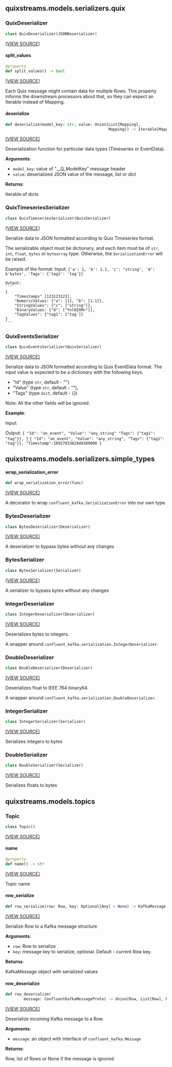 <a id="quixstreams.models.serializers.quix"></a>

## quixstreams.models.serializers.quix

<a id="quixstreams.models.serializers.quix.QuixDeserializer"></a>

### QuixDeserializer

```python
class QuixDeserializer(JSONDeserializer)
```

[[VIEW SOURCE]](https://github.com/quixio/quix-streams/blob/8d2a3ed9581929ed2d75e40a48d48ae0b87ca920/quixstreams/models/serializers/quix.py#L70)

<a id="quixstreams.models.serializers.quix.QuixDeserializer.split_values"></a>

#### split\_values

```python
@property
def split_values() -> bool
```

[[VIEW SOURCE]](https://github.com/quixio/quix-streams/blob/8d2a3ed9581929ed2d75e40a48d48ae0b87ca920/quixstreams/models/serializers/quix.py#L93)

Each Quix message might contain data for multiple Rows.
This property informs the downstream processors about that, so they can
expect an Iterable instead of Mapping.

<a id="quixstreams.models.serializers.quix.QuixDeserializer.deserialize"></a>

#### deserialize

```python
def deserialize(model_key: str, value: Union[List[Mapping],
                                             Mapping]) -> Iterable[Mapping]
```

[[VIEW SOURCE]](https://github.com/quixio/quix-streams/blob/8d2a3ed9581929ed2d75e40a48d48ae0b87ca920/quixstreams/models/serializers/quix.py#L146)

Deserialization function for particular data types (Timeseries or EventData).

**Arguments**:

- `model_key`: value of "__Q_ModelKey" message header
- `value`: deserialized JSON value of the message, list or dict

**Returns**:

Iterable of dicts

<a id="quixstreams.models.serializers.quix.QuixTimeseriesSerializer"></a>

### QuixTimeseriesSerializer

```python
class QuixTimeseriesSerializer(QuixSerializer)
```

[[VIEW SOURCE]](https://github.com/quixio/quix-streams/blob/8d2a3ed9581929ed2d75e40a48d48ae0b87ca920/quixstreams/models/serializers/quix.py#L311)

Serialize data to JSON formatted according to Quix Timeseries format.

The serializable object must be dictionary, and each item must be of `str`, `int`,
`float`, `bytes` or `bytearray` type.
Otherwise, the `SerializationError` will be raised.

Example of the format:
    Input:
    ```
        {'a': 1, 'b': 1.1, 'c': "string", 'd': b'bytes', 'Tags': {'tag1': 'tag'}}
    ```

    Output:
    ```
    {
        "Timestamps" [123123123],
        "NumericValues: {"a": [1], "b": [1.1]},
        "StringValues": {"c": ["string"]},
        "BinaryValues: {"d": ["Ynl0ZXM="]},
        "TagValues": {"tag1": ["tag']}
    }
    ```

<a id="quixstreams.models.serializers.quix.QuixEventsSerializer"></a>

### QuixEventsSerializer

```python
class QuixEventsSerializer(QuixSerializer)
```

[[VIEW SOURCE]](https://github.com/quixio/quix-streams/blob/8d2a3ed9581929ed2d75e40a48d48ae0b87ca920/quixstreams/models/serializers/quix.py#L400)

Serialize data to JSON formatted according to Quix EventData format.
The input value is expected to be a dictionary with the following keys:
- "Id" (type `str`, default - "")
- "Value" (type `str`, default - ""),
- "Tags" (type `dict`, default - {})

Note: All the other fields will be ignored.

**Example**:

Input:

Output:
    ```
    {
        "Id": "an_event",
        "Value": "any_string"
        "Tags": {"tag1": "tag"}},
    }
    ```
    ```
    {
        "Id": "an_event",
        "Value": "any_string",
        "Tags": {"tag1": "tag"}},
        "Timestamp":1692703362840389000
    }
    ```

<a id="quixstreams.models.serializers.simple_types"></a>

## quixstreams.models.serializers.simple\_types

<a id="quixstreams.models.serializers.simple_types.wrap_serialization_error"></a>

#### wrap\_serialization\_error

```python
def wrap_serialization_error(func)
```

[[VIEW SOURCE]](https://github.com/quixio/quix-streams/blob/8d2a3ed9581929ed2d75e40a48d48ae0b87ca920/quixstreams/models/serializers/simple_types.py#L29)

A decorator to wrap `confluent_kafka.SerializationError` into our own type.

<a id="quixstreams.models.serializers.simple_types.BytesDeserializer"></a>

### BytesDeserializer

```python
class BytesDeserializer(Deserializer)
```

[[VIEW SOURCE]](https://github.com/quixio/quix-streams/blob/8d2a3ed9581929ed2d75e40a48d48ae0b87ca920/quixstreams/models/serializers/simple_types.py#L44)

A deserializer to bypass bytes without any changes

<a id="quixstreams.models.serializers.simple_types.BytesSerializer"></a>

### BytesSerializer

```python
class BytesSerializer(Serializer)
```

[[VIEW SOURCE]](https://github.com/quixio/quix-streams/blob/8d2a3ed9581929ed2d75e40a48d48ae0b87ca920/quixstreams/models/serializers/simple_types.py#L55)

A serializer to bypass bytes without any changes

<a id="quixstreams.models.serializers.simple_types.IntegerDeserializer"></a>

### IntegerDeserializer

```python
class IntegerDeserializer(Deserializer)
```

[[VIEW SOURCE]](https://github.com/quixio/quix-streams/blob/8d2a3ed9581929ed2d75e40a48d48ae0b87ca920/quixstreams/models/serializers/simple_types.py#L84)

Deserializes bytes to integers.

A wrapper around `confluent_kafka.serialization.IntegerDeserializer`.

<a id="quixstreams.models.serializers.simple_types.DoubleDeserializer"></a>

### DoubleDeserializer

```python
class DoubleDeserializer(Deserializer)
```

[[VIEW SOURCE]](https://github.com/quixio/quix-streams/blob/8d2a3ed9581929ed2d75e40a48d48ae0b87ca920/quixstreams/models/serializers/simple_types.py#L103)

Deserializes float to IEEE 764 binary64.

A wrapper around `confluent_kafka.serialization.DoubleDeserializer`.

<a id="quixstreams.models.serializers.simple_types.IntegerSerializer"></a>

### IntegerSerializer

```python
class IntegerSerializer(Serializer)
```

[[VIEW SOURCE]](https://github.com/quixio/quix-streams/blob/8d2a3ed9581929ed2d75e40a48d48ae0b87ca920/quixstreams/models/serializers/simple_types.py#L135)

Serializes integers to bytes

<a id="quixstreams.models.serializers.simple_types.DoubleSerializer"></a>

### DoubleSerializer

```python
class DoubleSerializer(Serializer)
```

[[VIEW SOURCE]](https://github.com/quixio/quix-streams/blob/8d2a3ed9581929ed2d75e40a48d48ae0b87ca920/quixstreams/models/serializers/simple_types.py#L148)

Serializes floats to bytes

<a id="quixstreams.models.topics"></a>

## quixstreams.models.topics

<a id="quixstreams.models.topics.Topic"></a>

### Topic

```python
class Topic()
```

[[VIEW SOURCE]](https://github.com/quixio/quix-streams/blob/8d2a3ed9581929ed2d75e40a48d48ae0b87ca920/quixstreams/models/topics.py#L58)

<a id="quixstreams.models.topics.Topic.name"></a>

#### name

```python
@property
def name() -> str
```

[[VIEW SOURCE]](https://github.com/quixio/quix-streams/blob/8d2a3ed9581929ed2d75e40a48d48ae0b87ca920/quixstreams/models/topics.py#L87)

Topic name

<a id="quixstreams.models.topics.Topic.row_serialize"></a>

#### row\_serialize

```python
def row_serialize(row: Row, key: Optional[Any] = None) -> KafkaMessage
```

[[VIEW SOURCE]](https://github.com/quixio/quix-streams/blob/8d2a3ed9581929ed2d75e40a48d48ae0b87ca920/quixstreams/models/topics.py#L93)

Serialize Row to a Kafka message structure

**Arguments**:

- `row`: Row to serialize
- `key`: message key to serialize, optional. Default - current Row key.

**Returns**:

KafkaMessage object with serialized values

<a id="quixstreams.models.topics.Topic.row_deserialize"></a>

#### row\_deserialize

```python
def row_deserialize(
        message: ConfluentKafkaMessageProto) -> Union[Row, List[Row], None]
```

[[VIEW SOURCE]](https://github.com/quixio/quix-streams/blob/8d2a3ed9581929ed2d75e40a48d48ae0b87ca920/quixstreams/models/topics.py#L116)

Deserialize incoming Kafka message to a Row.

**Arguments**:

- `message`: an object with interface of `confluent_kafka.Message`

**Returns**:

Row, list of Rows or None if the message is ignored.

